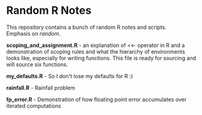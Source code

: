 # Random R Notes

This repository contains a bunch of random R notes and scripts.  
Emphasis on *random*.

**scoping_and_assignment.R** - an explanation of <<- operator in R and a demonstration
of scoping rules and what the hierarchy of environments looks like, especially for
writing functions. This file is ready for sourcing and will source six functions.

**my_defaults.R** - So I don't lose my defaults for R :)

**rainfall.R** - Rainfall problem

**fp_error.R** - Demonstration of how floating point error accumulates over iterated computations